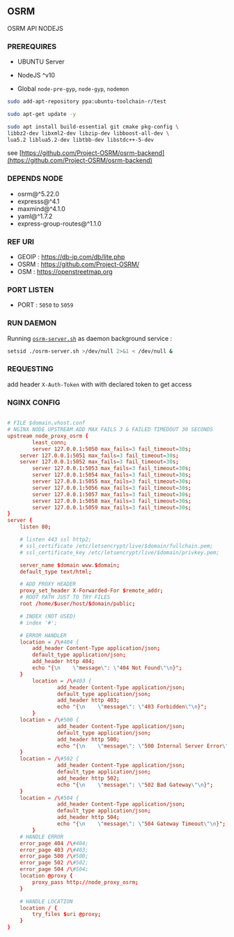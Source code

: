 ## OSRM
OSRM API NODEJS

### PREREQUIRES

- UBUNTU Server

- NodeJS ^v10

- Global `node-pre-gyp`, `node-gyp`, `nodemon`


```bash
sudo add-apt-repository ppa:ubuntu-toolchain-r/test

sudo apt-get update -y

sudo apt install build-essential git cmake pkg-config \
libbz2-dev libxml2-dev libzip-dev libboost-all-dev \
lua5.2 liblua5.2-dev libtbb-dev libstdc++-5-dev

```

see [https://github.com/Project-OSRM/osrm-backend](https://github.com/Project-OSRM/osrm-backend)

### DEPENDS NODE

- osrm@^5.22.0
- expresss@^4.1
- maxmind@^4.1.0
- yaml@^1.7.2
- express-group-routes@^1.1.0

### REF URI

- GEOIP : https://db-ip.com/db/lite.php
- OSRM : https://github.com/Project-OSRM/
- OSM : https://openstreetmap.org


### PORT LISTEN

- PORT : `5050` to `5059`

### RUN DAEMON


Running [`osrm-server.sh`](osrm-server.sh) as daemon background service :


```bash
setsid ./osrm-server.sh >/dev/null 2>&1 < /dev/null &
```

### REQUESTING

add header `X-Auth-Token` with with declared token to get access


### NGINX CONFIG


```conf

# FILE $domain.vhost.conf
# NGINX NODE UPSTREAM ADD MAX FAILS 3 & FAILED TIMEDOUT 30 SECONDS
upstream node_proxy_osrm {
        least_conn;
        server 127.0.0.1:5050 max_fails=3 fail_timeout=30s;
	server 127.0.0.1:5051 max_fails=3 fail_timeout=30s;
	server 127.0.0.1:5052 max_fails=3 fail_timeout=30s;
        server 127.0.0.1:5053 max_fails=3 fail_timeout=30s;
        server 127.0.0.1:5054 max_fails=3 fail_timeout=30s;
        server 127.0.0.1:5055 max_fails=3 fail_timeout=30s;
        server 127.0.0.1:5056 max_fails=3 fail_timeout=30s;
        server 127.0.0.1:5057 max_fails=3 fail_timeout=30s;
        server 127.0.0.1:5058 max_fails=3 fail_timeout=30s;
        server 127.0.0.1:5059 max_fails=3 fail_timeout=30s;
}
server {
	listen 80;

	# listen 443 ssl http2;
	# ssl_certificate /etc/letsencrypt/live/$domain/fullchain.pem;
	# ssl_certificate_key /etc/letsencrypt/live/$domain/privkey.pem;

	server_name $domain www.$domain;
	default_type text/html;

	# ADD PROXY HEADER
	proxy_set_header X-Forwarded-For $remote_addr;
	# ROOT PATH JUST TO TRY FILES
	root /home/$user/host/$domain/public;

	# INDEX (NOT USED)
	# index '#';

	# ERROR HANDLER
	location = /\#404 {
		add_header Content-Type application/json;
		default_type application/json;
		add_header http 404;
		echo "{\n    \"message\": \"404 Not Found\"\n}";
	}
        location = /\#403 {
                add_header Content-Type application/json;
                default_type application/json;
                add_header http 403;
                echo "{\n    \"message\": \"403 Forbidden\"\n}";
        }
	location = /\#500 {
                add_header Content-Type application/json;
                default_type application/json;
                add_header http 500;
                echo "{\n    \"message\": \"500 Internal Server Error\"\n}";
	}
	location = /\#502 {
                add_header Content-Type application/json;
                default_type application/json;
                add_header http 502;
                echo "{\n    \"message\": \"502 Bad Gateway\"\n}";
	}
	location = /\#504 {
                add_header Content-Type application/json;
                default_type application/json;
                add_header http 504;
                echo "{\n    \"message\": \"504 Gateway Timeout\"\n}";
        }
	# HANDLE ERROR
	error_page 404 /\#404;
	error_page 403 /\#403;
	error_page 500 /\#500;
	error_page 502 /\#502;
	error_page 504 /\#504;
	location @proxy {
		proxy_pass http://node_proxy_osrm;
	}

	# HANDLE LOCATION
	location / {
		try_files $uri @proxy;
	}
}

```
